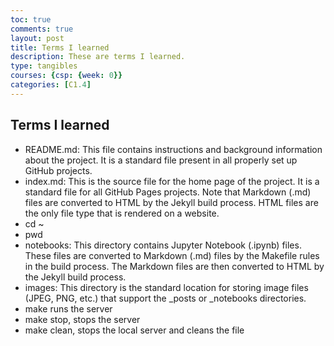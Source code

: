 ```yaml
---
toc: true
comments: true
layout: post
title: Terms I learned
description: These are terms I learned.
type: tangibles
courses: {csp: {week: 0}}
categories: [C1.4]
---
```


## Terms I learned
- README.md: This file contains instructions and background information about the project. It is a standard file present in all properly set up GitHub projects.
- index.md: This is the source file for the home page of the project. It is a standard file for all GitHub Pages projects. Note that Markdown (.md) files are converted to HTML by the Jekyll build process. HTML files are the only file type that is rendered on a website.
- cd ~
- pwd
- notebooks: This directory contains Jupyter Notebook (.ipynb) files. These files are converted to Markdown (.md) files by the Makefile rules in the build process. The Markdown files are then converted to HTML by the Jekyll build process.
- images: This directory is the standard location for storing image files (JPEG, PNG, etc.) that support the _posts or _notebooks directories.
- make runs the server
- make stop, stops the server
- make clean, stops the local server and cleans the file